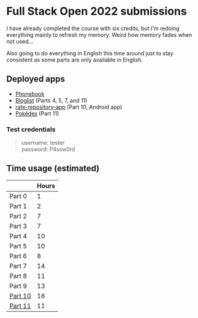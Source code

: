 # Full Stack Open 2022 submissions

I have already completed the course with six credits, but I'm redoing
everything mainly to refresh my memory. Weird how memory fades when not
used...  

Also going to do everything in English this time around just to stay consistent
as some parts are only available in English.  

## Deployed apps

- [Phonebook](https://phonebook.valokoodari.eu/)  
- [Bloglist](https://bloglist.valokoodari.eu/) (Parts 4, 5, 7, and 11)  
- [rate-repository-app](https://github.com/valolipasto/FullStackOpen/releases/tag/e10.27) (Part 10, Android app)  
- [Pokédex](https://pokedex.valokoodari.eu) (Part 11)  

### Test credentials
> username: tester  
> password: P4ssw0rd  


## Time usage (estimated)  

|                     | Hours |
| ---                 |  ---  |
| Part  0             | 1     |
| Part  1             | 2     |
| Part  2             | 7     |
| Part  3             | 7     |
| Part  4             | 10    |
| Part  5             | 10    |
| Part  6             | 8     |
| Part  7             | 14    |
| Part  8             | 11    |
| Part  9             | 13    |
| [Part 10](/part-10) | 16    |
| [Part 11](/part-11) | 11    |
